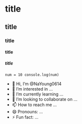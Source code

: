 # title
## title
### title
#### title
##### title

`
num = 10
console.log(num)
`

- 👋 Hi, I’m @NaYoung0614
- 👀 I’m interested in ...
- 🌱 I’m currently learning ...
- 💞️ I’m looking to collaborate on ...
- 📫 How to reach me ...
- 😄 Pronouns: ...
- ⚡ Fun fact: ...

<!---
NaYoung0614/NaYoung0614 is a ✨ special ✨ repository because its `README.md` (this file) appears on your GitHub profile.
You can click the Preview link to take a look at your changes.
--->
